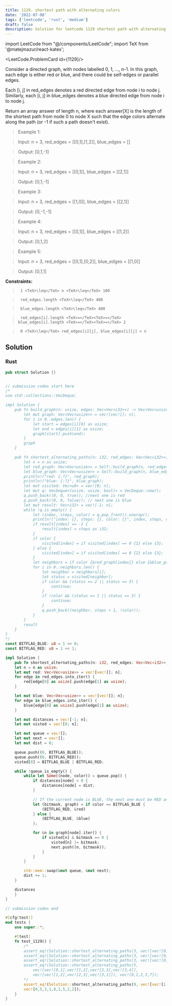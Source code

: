 ```yaml
---
title: 1129. shortest path with alternating colors
date: '2022-07-08'
tags: ['leetcode', 'rust', 'medium']
draft: false
description: Solution for leetcode 1129 shortest path with alternating colors
---
```

import LeetCode from "@/components/LeetCode";
import TeX from '@matejmazur/react-katex';

<LeetCode.ProblemCard id={1129}/>
 

  Consider a directed graph, with nodes labelled 0, 1, ..., n-1.  In this graph, each edge is either red or blue, and there could be self-edges or parallel edges.

  

  Each [i, j] in red_edges denotes a red directed edge from node i to node j.  Similarly, each [i, j] in blue_edges denotes a blue directed edge from node i to node j.

  

  Return an array answer of length n, where each answer[X] is the length of the shortest path from node 0 to node X such that the edge colors alternate along the path (or -1 if such a path doesn't exist).

  

   

 >   Example 1:

 >   Input: n <TeX>=</TeX> 3, red_edges <TeX>=</TeX> [[0,1],[1,2]], blue_edges <TeX>=</TeX> []

 >   Output: [0,1,-1]

 >   Example 2:

 >   Input: n <TeX>=</TeX> 3, red_edges <TeX>=</TeX> [[0,1]], blue_edges <TeX>=</TeX> [[2,1]]

 >   Output: [0,1,-1]

 >   Example 3:

 >   Input: n <TeX>=</TeX> 3, red_edges <TeX>=</TeX> [[1,0]], blue_edges <TeX>=</TeX> [[2,1]]

 >   Output: [0,-1,-1]

 >   Example 4:

 >   Input: n <TeX>=</TeX> 3, red_edges <TeX>=</TeX> [[0,1]], blue_edges <TeX>=</TeX> [[1,2]]

 >   Output: [0,1,2]

 >   Example 5:

 >   Input: n <TeX>=</TeX> 3, red_edges <TeX>=</TeX> [[0,1],[0,2]], blue_edges <TeX>=</TeX> [[1,0]]

 >   Output: [0,1,1]

  

   

  **Constraints:**

  

  

 >   	1 <TeX>\leq</TeX> n <TeX>\leq</TeX> 100

 >   	red_edges.length <TeX>\leq</TeX> 400

 >   	blue_edges.length <TeX>\leq</TeX> 400

 >   	red_edges[i].length <TeX>=</TeX><TeX>=</TeX> blue_edges[i].length <TeX>=</TeX><TeX>=</TeX> 2

 >   	0 <TeX>\leq</TeX> red_edges[i][j], blue_edges[i][j] < n


## Solution
### Rust
```rust
pub struct Solution {}


// submission codes start here
/*
use std::collections::VecDeque;

impl Solution {
    pub fn build_graph(n: usize, edges: Vec<Vec<i32>>) -> Vec<Vec<usize>> {
        let mut graph: Vec<Vec<usize>> = vec![vec![]; n];
        for i in 0..edges.len() {
            let start = edges[i][0] as usize;
            let end = edges[i][1] as usize;
            graph[start].push(end);
        }
        graph
    }

    pub fn shortest_alternating_paths(n: i32, red_edges: Vec<Vec<i32>>, blue_edges: Vec<Vec<i32>>) -> Vec<i32> {
        let n = n as usize;
        let red_graph: Vec<Vec<usize>> = Self::build_graph(n, red_edges);
        let blue_graph: Vec<Vec<usize>> = Self::build_graph(n, blue_edges);
        println!("red: {:?}", red_graph);
        println!("blue: {:?}", blue_graph);
        let mut visited: Vec<u8> = vec![0; n];
        let mut q: VecDeque<(usize, usize, bool)> = VecDeque::new();
        q.push_back((0, 0, true)); //next one is red
        q.push_back((0, 0, false)); // next one is blue
        let mut result: Vec<i32> = vec![-1; n];
        while !q.is_empty() {
            let (index, steps, color) = q.pop_front().unwrap();
            println!("index: {}, steps: {}, color: {}", index, steps, color);
            if result[index] == -1 {
                result[index] = steps as i32;
            }
            if color {
                visited[index] = if visited[index] == 0 {1} else {3};
            } else {
                visited[index] = if visited[index] == 0 {2} else {3};
            }
            let neighbors = if color {&red_graph[index]} else {&blue_graph[index]};
            for i in 0..neighbors.len() {
                let neighbor = neighbors[i];
                let status = visited[neighbor];
                if color && (status == 2 || status == 3) {
                    continue;
                }
                if !color && (status == 1 || status == 3) {
                    continue;
                }
                q.push_back((neighbor, steps + 1, !color));
            }
        }
        result
    }
}
*/
const BITFLAG_BLUE: u8 = 1 << 0;
const BITFLAG_RED: u8 = 1 << 1;

impl Solution {
    pub fn shortest_alternating_paths(n: i32, red_edges: Vec<Vec<i32>>, blue_edges: Vec<Vec<i32>>) -> Vec<i32> {
    let n = n as usize;
    let mut red: Vec<Vec<usize>> = vec![vec![]; n];
    for edge in red_edges.into_iter() {
        red[edge[0] as usize].push(edge[1] as usize);
    }

    let mut blue: Vec<Vec<usize>> = vec![vec![]; n];
    for edge in blue_edges.into_iter() {
        blue[edge[0] as usize].push(edge[1] as usize);
    }

    let mut distances = vec![-1; n];
    let mut visted = vec![0; n];

    let mut queue = vec![];
    let mut next = vec![];
    let mut dist = 0;

    queue.push((0, BITFLAG_BLUE));
    queue.push((0, BITFLAG_RED));
    visted[0] = BITFLAG_BLUE | BITFLAG_RED;

    while !queue.is_empty() {
        while let Some((node, color)) = queue.pop() {
            if distances[node] < 0 {
                distances[node] = dist;
            }

            // If the current node is BLUE, the next one must be RED and vice-versa
            let (bitmask, graph) = if color == BITFLAG_BLUE {
                (BITFLAG_RED, &red)
            } else {
                (BITFLAG_BLUE, &blue)
            };

            for &n in graph[node].iter() {
                if visted[n] & bitmask == 0 {
                    visted[n] |= bitmask;
                    next.push((n, bitmask));
                }
            }
        }

        std::mem::swap(&mut queue, &mut next);
        dist += 1;
    }

    distances
    }
}

// submission codes end

#[cfg(test)]
mod tests {
    use super::*;

    #[test]
    fn test_1129() {
        /*
        assert_eq!(Solution::shortest_alternating_paths(3, vec![vec![0,1],vec![1,2]], vec![]), vec![0,1,-1]);
        assert_eq!(Solution::shortest_alternating_paths(3, vec![vec![0,1]], vec![vec![2,1]]), vec![0,1,-1]);
        assert_eq!(Solution::shortest_alternating_paths(3, vec![vec![0,1], vec![0, 2]], vec![vec![1,0]]), vec![0,1,1]);
        assert_eq!(Solution::shortest_alternating_paths(5, 
            vec![vec![0,1],vec![1,2],vec![2,3],vec![3,4]], 
            vec![vec![1,2],vec![2,3],vec![3,1]]), vec![0,1,2,3,7]);
        */
        assert_eq!(Solution::shortest_alternating_paths(9, vec![vec![1,8],vec![5,7],vec![1,2],vec![2,2],vec![7,4],vec![7,2],vec![3,8],vec![7,0],vec![1,5],vec![2,7],vec![2,3],vec![6,3],vec![3,0],vec![4,8],vec![7,5],vec![1,6],vec![3,7]], vec![vec![2,1],vec![1,4],vec![0,3],vec![0,5],vec![1,5],vec![8,2],vec![5,8],vec![2,6],vec![5,3],vec![6,7],vec![4,0],vec![2,2]]), 
        vec![0,5,3,1,8,1,5,2,2]);
    }
}

```
